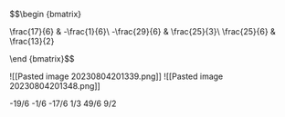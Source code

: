 
$$\begin {bmatrix} 

\frac{17}{6} & -\frac{1}{6}\\
-\frac{29}{6} & \frac{25}{3}\\
\frac{25}{6} & \frac{13}{2}


\end {bmatrix}$$

![[Pasted image 20230804201339.png]]
![[Pasted image 20230804201348.png]]


-19/6	-1/6
-17/6	 1/3
 49/6	 9/2
